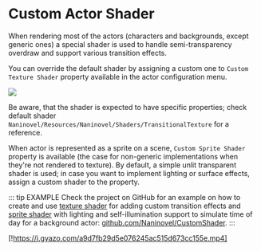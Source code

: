 ﻿# Custom Actor Shader

When rendering most of the actors (characters and backgrounds, except generic ones) a special shader is used to handle semi-transparency overdraw and support various transition effects.

You can override the default shader by assigning a custom one to `Custom Texture Shader` property available in the actor configuration menu.

![](https://i.gyazo.com/40eef3177d43afe223e91c59c2032543.png)

Be aware, that the shader is expected to have specific properties; check default shader `Naninovel/Resources/Naninovel/Shaders/TransitionalTexture` for a reference.

When actor is represented as a sprite on a scene, `Custom Sprite Shader` property is available (the case for non-generic implementations when they're not rendered to texture). By default, a simple unlit transparent shader is used; in case you want to implement lighting or surface effects, assign a custom shader to the property.

::: tip EXAMPLE
Check the project on GitHub for an example on how to create and use [texture shader](https://github.com/Naninovel/CustomShader/blob/main/Assets/Shaders/CustomTexture.shader) for adding custom transition effects and [sprite shader](https://github.com/Naninovel/CustomShader/blob/main/Assets/Shaders/CustomSprite.shader) with lighting and self-illumination support to simulate time of day for a background actor: [github.com/Naninovel/CustomShader](https://github.com/Naninovel/CustomShader).
:::

[!https://i.gyazo.com/a9d7fb29d5e076245ac515d673cc155e.mp4]
